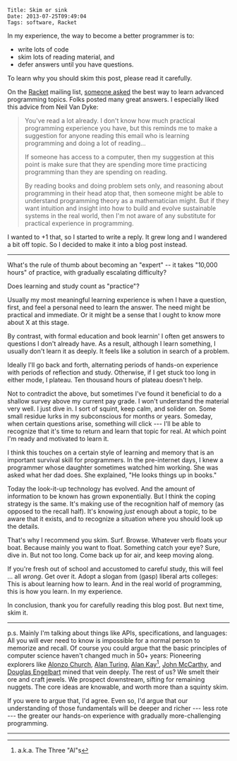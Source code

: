     Title: Skim or sink
    Date: 2013-07-25T09:49:04
    Tags: software, Racket

In my experience, the way to become a better programmer is
to:

- write lots of code
- skim lots of reading material, and
- defer answers until you have questions.

To learn why you should skim this post, please read it
carefully.

<!-- more -->

On the [Racket][] mailing list, [someone asked][] the best
way to learn advanced programming topics. Folks posted many
great answers. I especially liked this advice from Neil Van
Dyke:

> You've read a lot already.  I don't know how much practical programming
> experience you have, but this reminds me to make a suggestion for anyone
> reading this email who is learning programming and doing a lot of reading...
>
> If someone has access to a computer, then my suggestion at this point is
> make sure that they are spending more time practicing programming than they
> are spending on reading.
>
> By reading books and doing problem sets only, and reasoning about
> programming in their head atop that, then someone might be able to
> understand programming theory as a mathematician might.  But if they want
> intuition and insight into how to build and evolve sustainable systems in
> the real world, then I'm not aware of any substitute for practical
> experience in programming.

I wanted to +1 that, so I started to write a reply. It grew
long and I wandered a bit off topic. So I decided to make it
into a blog post instead.

---

What's the rule of thumb about becoming an "expert" -- it
takes "10,000 hours" of practice, with gradually escalating
difficulty?

Does learning and study count as "practice"?

Usually my most meaningful learning experience is when I
have a question, first, and feel a personal need to learn
the answer. The need might be practical and immediate. Or it
might be a sense that I ought to know more about X at this
stage.

By contrast, with formal education and book learnin' I often
get answers to questions I don't already have. As a result,
although I learn something, I usually don't learn it as
deeply. It feels like a solution in search of a problem.

Ideally I'll go back and forth, alternating periods of
hands-on experience with periods of reflection and
study. Otherwise, if I get stuck too long in either mode, I
plateau. Ten thousand hours of plateau doesn't help.

Not to contradict the above, but sometimes I've found it
beneficial to do a shallow survey above my current pay
grade. I won't understand the material very well. I just
dive in. I sort of squint, keep calm, and solider on. Some
small residue lurks in my subconscious for months or
years. Someday, when certain questions arise, something will
click --- I'll be able to recognize that it's time to return
and learn that topic for real. At which point I'm ready and
motivated to learn it.

I think this touches on a certain style of learning and
memory that is an important survival skill for
programmers. In the pre-internet days, I knew a programmer
whose daughter sometimes watched him working. She was asked
what her dad does. She explained, "He looks things up in
books."

Today the look-it-up technology has evolved. And the amount
of information to be known has grown exponentially.  But I
think the coping strategy is the same. It's making use of
the recognition half of memory (as opposed to the recall
half). It's knowing _just_ enough about a topic, to be aware
that it exists, and to recognize a situation where you
should look up the details.

That's why I recommend you skim. Surf. Browse. Whatever verb
floats your boat. Because mainly you want to
float. Something catch your eye?  Sure, dive in. But not too
long. Come back up for air, and keep moving along.

If you're fresh out of school and accustomed to careful
study, this will feel ... all _wrong_. Get over it. Adopt a
slogan from (gasp) liberal arts colleges: This is about
learning how to learn. And in the real world of programming,
this is how you learn. In my experience.

In conclusion, thank you for carefully reading this blog
post. But next time, skim it.

---

p.s. Mainly I'm talking about things like APIs,
specifications, and languages: All you will ever need to
know is impossible for a normal person to memorize and
recall. Of course you could argue that the basic principles
of computer science haven't changed much in 50+ years:
Pioneering explorers like [Alonzo Church][],
[Alan Turing][], [Alan Kay][][^1], [John McCarthy][], and
[Douglas Engelbart][] mined that vein deeply. The rest of
us? We smelt their ore and craft jewels. We prospect
downstream, sifting for remaining nuggets. The core ideas
are knowable, and worth more than a squinty skim.

If you were to argue that, I'd agree. Even so, I'd argue
that our understanding of those fundamentals will be deeper
and richer --- less rote --- the greater our hands-on
experience with gradually more-challenging programming.

[Racket]: http://www.racket-lang.org/
[someone asked]: http://www.mail-archive.com/users@racket-lang.org/msg18688.html
[Alan Turing]: https://en.wikipedia.org/wiki/Alan_Turing
[John McCarthy]: https://en.wikipedia.org/wiki/John_McCarthy_%28computer_scientist%29
[Douglas Engelbart]: https://en.wikipedia.org/wiki/Douglas_Engelbart
[Alan Kay]: https://en.wikipedia.org/wiki/Alan_kay
[Alonzo Church]: https://en.wikipedia.org/wiki/Alonzo_Church

---

[^1]: a.k.a. The Three "Al"s
